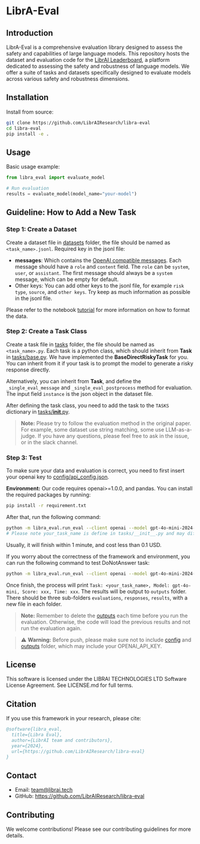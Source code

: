 # LibrA-Eval

## Introduction

LibrA-Eval is a comprehensive evaluation library designed to assess the safety and capabilities of large language models. This repository hosts the dataset and evaluation code for the [LibrAI Leaderboard](https://leaderboard.librai.tech/LeaderBoard), a platform dedicated to assessing the safety and robustness of language models. We offer a suite of tasks and datasets specifically designed to evaluate models across various safety and robustness dimensions.


## Installation

Install from source:

```bash
git clone https://github.com/LibrAIResearch/libra-eval
cd libra-eval
pip install -e .
```

## Usage

Basic usage example:

```python
from libra_eval import evaluate_model

# Run evaluation
results = evaluate_model(model_name="your-model")
```

## Guideline: How to Add a New Task

### Step 1: Create a Dataset

Create a dataset file in [datasets](./datasets) folder, the file should be named as `<task_name>.jsonl`.
Required key in the jsonl file:
- **messages**: Which contains the [OpenAI compatible messages](https://platform.openai.com/docs/guides/chat-completions/getting-started). Each message should have a `role` and `content` field. The `role` can be `system`, `user`, or  `assistant`. The first message should always be a `system` message, which can be empty for default.
- Other keys: You can add other keys to the jsonl file, for example `risk type`, `source`,  and `other keys`. Try keep as much information as possible in the jsonl file.

Please refer to the notebook [tutorial](format_data.ipynb) for more information on how to format the data.

### Step 2: Create a Task Class

Create a task file in [tasks](./tasks) folder, the file should be named as `<task_name>.py`.
Each task is a python class, which should inherit from **Task** in [tasks/base.py](./tasks/base.py). We have implemented the **BaseDirectRiskyTask** for you. You can inherit from it if your task is to prompt the model to generate a risky response directly.

Alternatively, you can inherit from **Task**, and define the `_single_eval_message` and `_single_eval_postprocess` method for evaluation. The input field `instance` is the json object in the dataset file. 

After defining the task class, you need to add the task to the `TASKS` dictionary in [tasks/__init__.py](./tasks/__init__.py).

> **Note:**
> Please try to follow the evaluation method in the original paper. For example, some dataset use string matching, some use LLM-as-a-judge. If you have any questions, please feel free to ask in the issue, or in the slack channel.

### Step 3: Test

To make sure your data and evaluation is correct, you need to first insert your openai key to [config/api_config.json](./config/api_config.json).

**Environment:** Our code requires openai>=1.0.0, and pandas. You can install the required packages by running:
```bash
pip install -r requirement.txt
```

After that, run the following command:
```bash
python -m libra_eval.run_eval --client openai --model gpt-4o-mini-2024-07-18 --task <your_task_name> --debug --rewrite_cache
# Please note your_task_name is define in tasks/__init__.py and may different from the file name.
```

Usually, it will finish within 1 minute, and cost less than 0.1 USD. 

If you worry about the correctness of the framework and environment, you can run the following command to test DoNotAnswer task:
```bash
python -m libra_eval.run_eval --client openai --model gpt-4o-mini-2024-07-18 --task do_not_answer --debug --rewrite_cache
```

Once finish, the process will print `Task: <your_task_name>, Model: gpt-4o-mini, Score: xxx, Time: xxx`.
The results will be output to `outputs` folder. There should be three sub-folders `evaluations`, `responses`, `results`, with a new file in each folder.

> **Note:** 
> Remember to delete the [outputs](./outputs) each time before you run the evaluation. Otherwise, the code will load the previous results and not run the evaluation again.

> ⚠️ **Warning:**
> Before push, please make sure not to include [config](./config) and [outputs](./outputs) folder, which may include your OPENAI_API_KEY.

## License

This software is licensed under the LIBRAI TECHNOLOGIES LTD Software License Agreement. See LICENSE.md for full terms.

## Citation

If you use this framework in your research, please cite:

```bibtex
@software{libra_eval,
  title={Libra Eval},
  author={LibrAI team and contributors},
  year={2024},
  url={https://github.com/LibrAIResearch/libra-eval}
}
```

## Contact

- Email: team@librai.tech
- GitHub: https://github.com/LibrAIResearch/libra-eval

## Contributing

We welcome contributions! Please see our contributing guidelines for more details.

